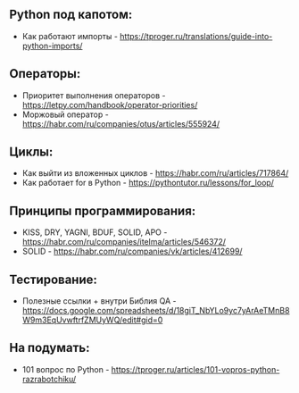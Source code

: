 ## Python под капотом:
- Как работают импорты - https://tproger.ru/translations/guide-into-python-imports/

## Операторы:
- Приоритет выполнения операторов - https://letpy.com/handbook/operator-priorities/
- Моржовый оператор - https://habr.com/ru/companies/otus/articles/555924/

## Циклы:
- Как выйти из вложенных циклов - https://habr.com/ru/articles/717864/
- Как работает for в Python - https://pythontutor.ru/lessons/for_loop/

## Принципы программирования:
- KISS, DRY, YAGNI, BDUF, SOLID, APO - https://habr.com/ru/companies/itelma/articles/546372/
- SOLID - https://habr.com/ru/companies/vk/articles/412699/

## Тестирование:
- Полезные ссылки + внутри Библия QA - https://docs.google.com/spreadsheets/d/18giT_NbYLo9yc7yArAeTMnB8W9m3EqUvwftrfZMUyWQ/edit#gid=0

## На подумать:
- 101 вопрос по Python - https://tproger.ru/articles/101-vopros-python-razrabotchiku/
